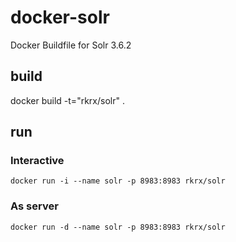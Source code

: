 docker-solr
===========

Docker Buildfile for Solr 3.6.2 

## build

docker build -t="rkrx/solr" .

## run 

### Interactive

`docker run -i --name solr -p 8983:8983 rkrx/solr`

### As server

`docker run -d --name solr -p 8983:8983 rkrx/solr`
